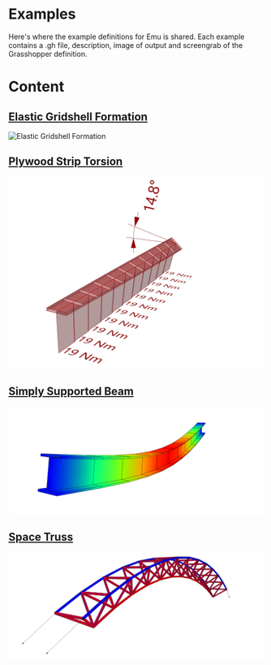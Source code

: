 # Examples
Here's where the example definitions for Emu is shared. Each example contains a .gh file, description, image of output and screengrab of the Grasshopper definition.

# Content

## [Elastic Gridshell Formation](/examples/ElasticGridshellFormation)
![Elastic Gridshell Formation](/examples/ElasticGridshellFormation/Emu_ElasticGridshellFormation_Preview.gif)

## [Plywood Strip Torsion](/examples/PlywoodStripTorsion)
![Plywood strip torsion](/examples/PlywoodStripTorsion/Emu_PlywoodStripTorsion_Preview.jpg)

## [Simply Supported Beam](/examples/SimplySupportedBeam)
![Simply Supported Beam](/examples/SimplySupportedBeam/Emu_SimplySupportedBeam_Output1.jpg)

## [Space Truss](/examples/SpaceTruss)
![Space Truss](/examples/SpaceTruss/Emu_SpaceTruss_Output.jpg)